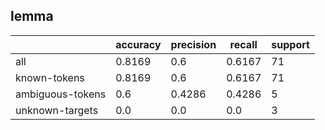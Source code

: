 
## lemma

|                  | accuracy | precision | recall | support |
|------------------|----------|-----------|--------|---------|
| all              | 0.8169   | 0.6       | 0.6167 | 71      |
| known-tokens     | 0.8169   | 0.6       | 0.6167 | 71      |
| ambiguous-tokens | 0.6      | 0.4286    | 0.4286 | 5       |
| unknown-targets  | 0.0      | 0.0       | 0.0    | 3       |

